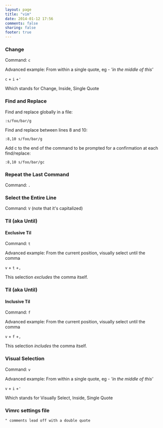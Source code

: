 ```yaml
---
layout: page
title: "vim"
date: 2014-01-12 17:56
comments: false
sharing: false
footer: true
---
```


### Change
Command: `c`

Advanced example: From within a single quote, eg - *'in the middle of this'*

`c` + `i` +`'`

Which stands for Change, Inside, Single Quote

### Find and Replace
Find and replace globally in a file:
```
:s/foo/bar/g
```
Find and replace between lines 8 and 10:
```
:8,10 s/foo/bar/g
```
Add c to the end of the command to be prompted for a confirmation at each find/replace:
```
:8,10 s/foo/bar/gc
```

### Repeat the Last Command
Command: `.`

### Select the Entire Line
Command: `V` (note that it's capitalized)

### Til (aka Until)
#### Exclusive Til
Command: `t`

Advanced example: From the current position, visually select until the comma

`v` + `t` +`,`

This selection *excludes* the comma itself.

### Til (aka Until)
#### Inclusive Til
Command: `f`

Advanced example: From the current position, visually select until the comma

`v` + `f` +`,`

This selection *includes* the comma itself.


### Visual Selection
Command: `v`

Advanced example: From within a single quote, eg - *'in the middle of this'*

`v` + `i` +`'`

Which stands for Visually Select, Inside, Single Quote

### Vimrc settings file
`" comments lead off with a double quote`
